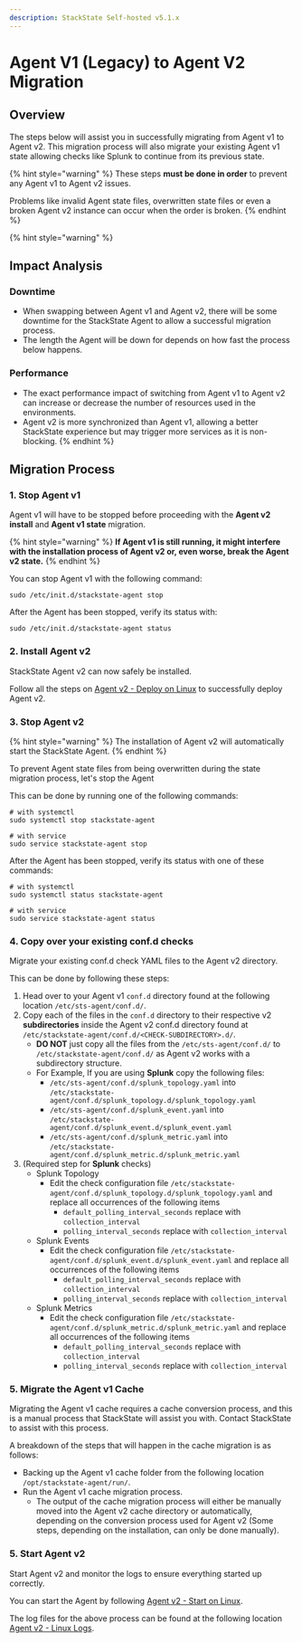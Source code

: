 ```yaml
---
description: StackState Self-hosted v5.1.x
---
```


# Agent V1 \(Legacy\) to Agent V2 Migration

## Overview

The steps below will assist you in successfully migrating from Agent v1 to Agent v2. 
This migration process will also migrate your existing Agent v1 state allowing checks like Splunk to continue from its previous state.

{% hint style="warning" %}
These steps **must be done in order** to prevent any Agent v1 to Agent v2 issues.

Problems like invalid Agent state files, overwritten state files or even a broken Agent v2 instance can occur when the order is broken.
{% endhint %}

{% hint style="warning" %}
## Impact Analysis

### Downtime
- When swapping between Agent v1 and Agent v2, there will be some downtime for the StackState Agent to allow a successful migration process.
- The length the Agent will be down for depends on how fast the process below happens.

### Performance
- The exact performance impact of switching from Agent v1 to Agent v2 can increase or decrease the number of resources used in the environments.
- Agent v2 is more synchronized than Agent v1, allowing a better StackState experience but may trigger more services as it is non-blocking.
{% endhint %}


## Migration Process

### 1. Stop Agent v1

Agent v1 will have to be stopped before proceeding with the **Agent v2 install** and **Agent v1 state** migration.

{% hint style="warning" %}
**If Agent v1 is still running, it might interfere with the installation process of Agent v2 or, even worse, break the Agent v2 state.**
{% endhint %}

You can stop Agent v1 with the following command:

```shell
sudo /etc/init.d/stackstate-agent stop
```

After the Agent has been stopped, verify its status with:

```shell
sudo /etc/init.d/stackstate-agent status
```

### 2. Install Agent v2

StackState Agent v2 can now safely be installed.

Follow all the steps on [Agent v2 - Deploy on Linux](/setup/agent/linux.md) to successfully deploy Agent v2.

### 3. Stop Agent v2

{% hint style="warning" %}
The installation of Agent v2 will automatically start the StackState Agent.
{% endhint %}

To prevent Agent state files from being overwritten during the state migration process, let's stop the Agent

This can be done by running one of the following commands:

```shell
# with systemctl
sudo systemctl stop stackstate-agent

# with service
sudo service stackstate-agent stop
```

After the Agent has been stopped, verify its status with one of these commands:

```shell
# with systemctl
sudo systemctl status stackstate-agent

# with service
sudo service stackstate-agent status
```

### 4. Copy over your existing conf.d checks

Migrate your existing conf.d check YAML files to the Agent v2 directory.

This can be done by following these steps:

1. Head over to your Agent v1 `conf.d` directory found at the following location `/etc/sts-agent/conf.d/`.
2. Copy each of the files in the `conf.d` directory to their respective v2 **subdirectories** inside the Agent v2 conf.d directory found at `/etc/stackstate-agent/conf.d/<CHECK-SUBDIRECTORY>.d/`.
    - **DO NOT** just copy all the files from the `/etc/sts-agent/conf.d/` to  
      `/etc/stackstate-agent/conf.d/` as Agent v2 works with a subdirectory structure.
    - For Example, If you are using **Splunk** copy the following files:
      - `/etc/sts-agent/conf.d/splunk_topology.yaml` into  
        `/etc/stackstate-agent/conf.d/splunk_topology.d/splunk_topology.yaml`
      - `/etc/sts-agent/conf.d/splunk_event.yaml` into  
        `/etc/stackstate-agent/conf.d/splunk_event.d/splunk_event.yaml`
      - `/etc/sts-agent/conf.d/splunk_metric.yaml` into  
        `/etc/stackstate-agent/conf.d/splunk_metric.d/splunk_metric.yaml`
3. (Required step for **Splunk** checks)
    - Splunk Topology
      - Edit the check configuration file `/etc/stackstate-agent/conf.d/splunk_topology.d/splunk_topology.yaml` and replace all occurrences of the following items
        - `default_polling_interval_seconds` replace with `collection_interval`
        - `polling_interval_seconds` replace with `collection_interval`
    - Splunk Events
      - Edit the check configuration file `/etc/stackstate-agent/conf.d/splunk_event.d/splunk_event.yaml` and replace all occurrences of the following items
        - `default_polling_interval_seconds` replace with `collection_interval`
        - `polling_interval_seconds` replace with `collection_interval`
    - Splunk Metrics
      - Edit the check configuration file `/etc/stackstate-agent/conf.d/splunk_metric.d/splunk_metric.yaml` and replace all occurrences of the following items
        - `default_polling_interval_seconds` replace with `collection_interval`
        - `polling_interval_seconds` replace with `collection_interval`

### 5. Migrate the Agent v1 Cache

Migrating the Agent v1 cache requires a cache conversion process, and this is a manual process that StackState will assist you with.
Contact StackState to assist with this process.

A breakdown of the steps that will happen in the cache migration is as follows:

- Backing up the Agent v1 cache folder from the following location `/opt/stackstate-agent/run/`.
- Run the Agent v1 cache migration process.
    - The output of the cache migration process will either be manually moved into the Agent v2 cache directory or automatically, depending on the conversion process used for Agent v2 (Some steps, depending on the installation, can only be done manually).

### 5. Start Agent v2

Start Agent v2 and monitor the logs to ensure everything started up correctly.

You can start the Agent by following [Agent v2 - Start on Linux](/setup/agent/linux.md#start-stop-or-restart-the-agent).

The log files for the above process can be found at the following location [Agent v2 - Linux Logs](/setup/agent/linux.md#log-files).

